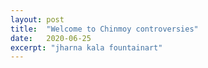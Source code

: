 ```yaml
---
layout: post
title:  "Welcome to Chinmoy controversies"
date:   2020-06-25
excerpt: "jharna kala fountainart"
---
```

